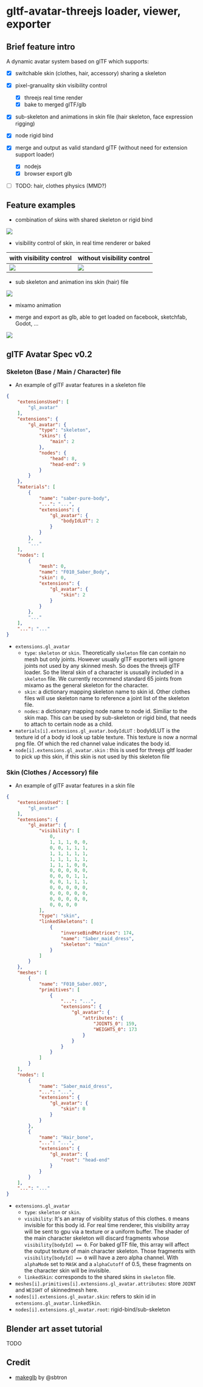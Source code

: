 # gltf-avatar-threejs loader, viewer, exporter


## Brief feature intro

A dynamic avatar system based on glTF which supports: 

- [x] switchable skin (clothes, hair, accessory) sharing a skeleton
- [x] pixel-granuality skin visibility control
    - [x] threejs real time render
    - [x] bake to merged glTF/glb
- [x] sub-skeleton and animations in skin file (hair skeleton, face expression rigging)
- [x] node rigid bind
- [x] merge and output as valid standard glTF (without need for extension support loader)
    - [x] nodejs
    - [x] browser export glb
- [ ] TODO: hair, clothes physics (MMD?)


## Feature examples

* combination of skins with shared skeleton or rigid bind

![](imgs/combination.gif)

* visibility control of skin, in real time renderer or baked

| with visibility control | without visibility control |
|-------------------------|----------------------------|
|  ![](imgs/with-v.png)   | ![](imgs/without-v.png)    |

* sub skeleton and animation ins skin (hair) file

![](imgs/sub-s.gif)

* mixamo animation

* merge and export as glb, able to get loaded on facebook, sketchfab, Godot, ...

![](imgs/facebook.png)


## glTF Avatar Spec v0.2

### Skeleton (Base / Main / Character) file

* An example of glTF avatar features in a skeleton file

```json
{
    "extensionsUsed": [
        "gl_avatar"
    ],
    "extensions": {
        "gl_avatar": {
            "type": "skeleton",
            "skins": {
                "main": 2
            },
            "nodes": {
                "head": 8,
                "head-end": 9
            }
        }
    },
    "materials": [
        {
            "name": "saber-pure-body",
            "...": "...",
            "extensions": {
                "gl_avatar": {
                    "bodyIdLUT": 2
                }
            }
        },
        "..."
    ],
    "nodes": [
        {
            "mesh": 0,
            "name": "F010_Saber_Body",
            "skin": 0,
            "extensions": {
                "gl_avatar": {
                    "skin": 2
                }
            }
        },
        "..."
    ],
    "...": "..."
}
```
* `extensions.gl_avatar`
    - `type`: `skeleton` or `skin`. Theoretically `skeleton` file can contain no mesh but only joints. However usually glTF exporters will ignore joints not used by any skinned mesh. So does the threejs glTF loader. So the literal skin of a character is ususally included in a `skeleton` file. We currently recommend standard 65 joints from mixamo as the general skeleton for the character.
    - `skin`: a dictionary mapping skeleton name to skin id. Other clothes files will use skeleton name to reference a joint list of the skeleton file.
    - `nodes`: a dictionary mapping node name to node id. Similiar to the skin map. This can be used by sub-skeleton or rigid bind, that needs to attach to certain node as a child.
* `materials[i].extensions.gl_avatar.bodyIdLUT` : bodyIdLUT is the texture id of a body id look up table texture. This texture is now a normal png file. Of which the red channel value indicates the body id.
* `node[i].extensions.gl_avatar.skin` : this is used for threejs gltf loader to pick up this skin, if this skin is not used by this skeleton file


### Skin (Clothes / Accessory) file


* An example of glTF avatar features in a skin file

```json
{
    "extensionsUsed": [
        "gl_avatar"
    ],
    "extensions": {
        "gl_avatar": {
            "visibility": [
                0, 
                1, 1, 1, 0, 0, 
                0, 0, 1, 1, 1, 
                1, 1, 1, 1, 1,
                1, 1, 1, 1, 1,
                1, 1, 1, 0, 0,
                0, 0, 0, 0, 0,
                0, 0, 0, 1, 1,
                0, 0, 1, 1, 1,
                0, 0, 0, 0, 0,
                0, 0, 0, 0, 0,
                0, 0, 0, 0, 0,
                0, 0, 0, 0
            ],
            "type": "skin",
            "linkedSkeletons": [
                {
                    "inverseBindMatrices": 174,
                    "name": "Saber_maid_dress",
                    "skeleton": "main"
                }
            ]
        }
    },
    "meshes": [
        {
            "name": "F010_Saber.003",
            "primitives": [
                {
                    "...": "...",
                    "extensions": {
                        "gl_avatar": {
                            "attributes": {
                                "JOINTS_0": 159,
                                "WEIGHTS_0": 173
                            }
                        }
                    }
                }
            ]
        }
    ],
    "nodes": [
        {
            "name": "Saber_maid_dress",
            "...": "...",
            "extensions": {
                "gl_avatar": {
                    "skin": 0
                }
            }
        },
        {
            "name": "Hair_bone",
            "...": "...",
            "extensions": {
                "gl_avatar": {
                    "root": "head-end"
                }
            }
        }
    ],
    "...": "..."
}
```

* `extensions.gl_avatar`
    - `type`: `skeleton` or `skin`. 
    - `visibility`: It's an array of visiblity status of this clothes. `0` means invisible for this body id. For real time renderer, this visibility array will be sent to gpu via a texture or a uniform buffer. The shader of the main character skeleton will discard fragments whose `visibility[bodyId] == 0`. For baked glTF file, this array will affect the output texture of main character skeleton. Those fragments with `visibility[bodyId] == 0` will have a zero alpha channel. With `alphaMode` set to `MASK` and a `alphaCutoff` of 0.5, these fragments on the character skin will be invisible.
    - `linkedSkin`: corresponds to the shared skins in `skeleton` file.
* `meshes[i].primitives[i].extensions.gl_avatar.attributes`: store `JOINT` and `WEIGHT` of skinnedmesh here.
* `nodes[i].extensions.gl_avatar.skin`: refers to skin id in `extensions.gl_avatar.linkedSkin`.
* `nodes[i].extensions.gl_avatar.root`: rigid-bind/sub-skeleton


## Blender art asset tutorial

TODO


## Credit

* [makeglb](https://github.com/sbtron/makeglb) by @sbtron